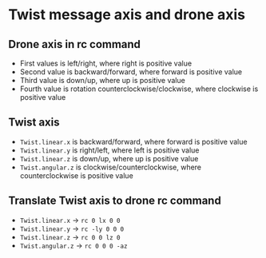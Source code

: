 # Twist message axis and drone axis

## Drone axis in rc command

* First values is left/right, where right is positive value
* Second value is backward/forward, where forward is positive value
* Third value is down/up, where up is positive value
* Fourth value is rotation counterclockwise/clockwise, where clockwise is positive value

## Twist axis

* `Twist.linear.x` is backward/forward, where forward is positive value
* `Twist.linear.y` is right/left, where left is positive value
* `Twist.linear.z` is down/up, where up is positive value
* `Twist.angular.z` is clockwise/counterclockwise, where counterclockwise is positive value

## Translate Twist axis to drone rc command

* `Twist.linear.x` -> `rc 0 lx 0 0`
* `Twist.linear.y` -> `rc -ly 0 0 0`
* `Twist.linear.z` -> `rc 0 0 lz 0`
* `Twist.angular.z` -> `rc 0 0 0 -az`
